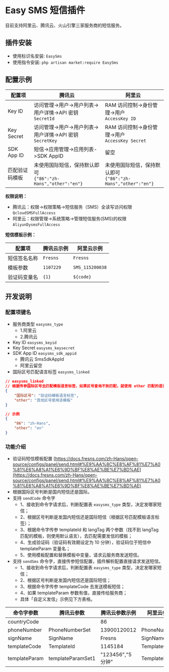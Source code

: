 # Easy SMS 短信插件

目前支持阿里云、腾讯云、火山引擎三家服务商的短信服务。

## 插件安装

- 使用标识名安装: `EasySms`
- 使用指令安装: `php artisan market:require EasySms`

## 配置示例

| 配置项 | 腾讯云 | 阿里云 |
| --- | --- | --- |
| Key ID | 访问管理->用户->用户列表->用户详情->API 密钥<br>`SecretId` | RAM 访问控制->身份管理->用户<br>`AccessKey ID` |
| Key Secret | 访问管理->用户->用户列表->用户详情->API 密钥<br>`SecretKey` | RAM 访问控制->身份管理->用户<br>`AccessKey Secret` |
| SDK App ID | 短信->应用管理->应用列表->SDK AppID | 留空 |
| 匹配验证码模板 | 未使用国际短信，保持默认即可<br>`{"86":"zh-Hans","other":"en"}` | 未使用国际短信，保持默认即可<br>`{"86":"zh-Hans","other":"en"}` |

**权限说明：**
- 腾讯云：权限->权限策略->短信服务（SMS）全读写访问权限 `QcloudSMSFullAccess`
- 阿里云：权限管理->系统策略->管理短信服务(SMS)的权限 `AliyunDysmsFullAccess`

**短信模板示例：**

| 配置项 | 腾讯云示例 | 阿里云示例 |
| --- | --- | --- |
| 短信签名名称 | `Fresns` | `Fresns` |
| 模板参数 | `1107229` | `SMS_115200038` |
| 验证码变量名 | `{1}` | `${code}` |


## 开发说明

### 配置项键名

- 服务商类型 `easysms_type`
    - 1.阿里云
    - 2.腾讯云
- Key ID `easysms_keyid`
- Key Secret `easysms_keysecret`
- SDK App ID `easysms_sdk_appid`
    - 腾讯云 SmsSdkAppId
    - 阿里云留空
- 国际区号匹配语言标签 `easysms_linked`

```json
// easysms_linked
// 根据传参国际区号去匹配模板语言标签，如果区号查询不到匹配，就使用 other 匹配的语言标签模板
{
    "国际区号": "验证码模板语言标签",
    "other": "其他区号使用该模板"
}

// 示例
{
    "86": "zh-Hans",
    "other": "en"
}
```

### 功能介绍

- 验证码短信模板配置 [https://docs.fresns.com/zh-Hans/open-source/configs/panel/send.html#%E9%AA%8C%E8%AF%81%E7%A0%81%E6%A8%A1%E6%9D%BF%E8%AE%BE%E7%BD%AE](https://docs.fresns.com/zh-Hans/open-source/configs/panel/send.html#%E9%AA%8C%E8%AF%81%E7%A0%81%E6%A8%A1%E6%9D%BF%E8%AE%BE%E7%BD%AE)
- 根据国际区号判断是国内短信还是国际。
- 支持 `sendCode` 命令字
    - 1、接收到命令字请求后，判断配置表 `easysms_type` 类型，决定发哪家短信；
    - 2、根据区号判断是发国内短信还是国际短信（根据区号匹配模板语言标签）；
    - 3、根据命令字传参 templateId 和 langTag 两个参数（找不到 langTag 匹配的模板，则使用默认语言），去匹配需要发信的模板；
    - 4、生成验证码（验证码有效期设定为 10 分钟），验证码位于短信中 templateParam 变量名；
    - 5、使用模板配置和替换模板中变量，请求云服务商发送短信。
- 支持 `sendSms` 命令字，直接传参短信配置，插件解析配置直接请求发送短信。
    - 1、接收到命令字请求后，判断配置表 `easysms_type` 类型，决定发哪家短信；
    - 2、根据区号判断是发国内短信还是国际短信；
    - 3、根据命令字传参 templateCode 去发送模板短信；
    - 4、如果 templateParam 参数有值，直接传给服务商；
    - 具体「自定义发信」示例见下方表格。

| 命令字参数 | 腾讯云参数 | 腾讯云参数示例 | 阿里云参数 | 阿里云参数示例 |
| --- | --- | --- | --- | --- |
| countryCode |  | 86 |  | 86 |
| phoneNumber | PhoneNumberSet | 13900120012 | PhoneNumbers | 13900120012 |
| signName | SignName | Fresns | SignName | Fresns |
| templateCode | TemplateId | 1145184 | TemplateCode | SMS_225391766 |
| templateParam | templateParamSet1 | "123456","5分钟" | TemplateParam | {"password":"1234567890","time":"5分钟"} |
